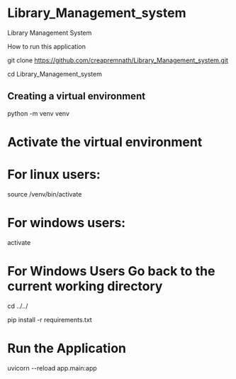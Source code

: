 # Library_Management_system
Library Management System

How to run this application

git clone https://github.com/creapremnath/Library_Management_system.git

cd Library_Management_system


## Creating a virtual environment
python -m venv venv

# Activate the virtual environment
# For linux users:
source /venv/bin/activate

# For windows users:
activate

# For Windows Users Go back to the current working directory
cd ../../

pip install -r requirements.txt

# Run the Application

uvicorn --reload app.main:app



